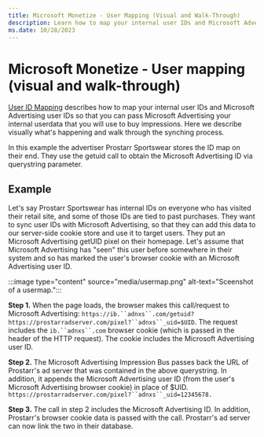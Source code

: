```yaml
---
title: Microsoft Monetize - User Mapping (Visual and Walk-Through)
description: Learn how to map your internal user IDs and Microsoft Advertising user IDs using an example given in this page. 
ms.date: 10/28/2023
---
```



# Microsoft Monetize - User mapping (visual and walk-through)

[User ID Mapping](user-id-mapping-with-getuid-and-mapuid.md) describes how to map your internal user IDs and
Microsoft Advertising user IDs so that you can pass
Microsoft Advertising your internal userdata that you will use
to buy impressions. Here we describe visually what's happening and walk
through the synching process.

In this example the advertiser Prostarr Sportswear stores the ID map on
their end. They use the getuid call to obtain the
Microsoft Advertising ID via querystring parameter.

## Example

Let's say Prostarr Sportswear has internal IDs on everyone who has
visited their retail site, and some of those IDs are tied to past
purchases. They want to sync user IDs with
Microsoft Advertising, so that they can add this data to our
server-side cookie store and use it to target users. They put an
Microsoft Advertising getUID pixel on their homepage. Let's
assume that Microsoft Advertising has "seen" this user before
somewhere in their system and so has marked the user's browser cookie
with an Microsoft Advertising user ID.

:::image type="content" source="media/usermap.png" alt-text="Sceenshot of a usermap.":::


**Step 1.** When the page loads, the browser makes this call/request to
Microsoft Advertising:
`https://ib.``adnxs``.com/getuid?https://prostarradserver.com/pixel?``adnxs``_uid=$UID`.
The request includes the `ib.``adnxs``.com`
browser cookie (which is passed in the header of the HTTP request). The
cookie includes the Microsoft Advertising user ID.

**Step 2.** The Microsoft Advertising Impression Bus passes back
the URL of Prostarr's ad server that was contained in the above
querystring. In addition, it appends the Microsoft Advertising
user ID (from the user's Microsoft Advertising browser cookie)
in place of $UID.
`https://prostarradserver.com/pixel?``adnxs``_uid=12345678.`

**Step 3.** The call in step 2 includes the
Microsoft Advertising ID. In addition, Prostarr's browser cookie
data is passed with the call. Prostarr's ad server can now link the two
in their database.

